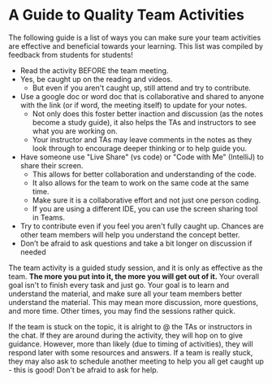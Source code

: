 # A Guide to Quality Team Activities


The following guide is a list of ways you can make sure your team activities are effective and beneficial towards your learning. This list was compiled by feedback from students for students! 


* Read the activity BEFORE the team meeting.
* Yes, be caught up on the reading and videos.
  * But even if you aren't caught up, still attend and try to contribute.
* Use a google doc or word doc that is collaborative and shared to anyone with the link (or if word, the meeting itself) to update for your notes.
  * Not only does this foster better inaction and discussion (as the notes become a study guide), it also helps the TAs and instructors to see what you are working on.
  * Your instructor and TAs may leave comments in the notes as they look through to encourage deeper thinking or to help guide you.
* Have someone use "Live Share" (vs code) or "Code with Me" (IntelliJ) to share their screen.
  * This allows for better collaboration and understanding of the code.
  * It also allows for the team to work on the same code at the same time.
  * Make sure it is a collaborative effort and not just one person coding. 
  * If you are using a different IDE, you can use the screen sharing tool in Teams.
* Try to contribute even if you feel you aren't fully caught up. Chances are other team members will help you understand the concept better. 
* Don’t be afraid to ask questions and take a bit longer on discussion if needed


The team activity is a guided study session, and it is only as effective as the team. **The more you put into it, the more you will get out of it.** Your overall goal isn't to finish every task and just go. Your goal is to learn and understand the material, and make sure all your team members better understand the material. This may mean more discussion, more questions, and more time. Other times, you may find the sessions rather quick. 


If the team is stuck on the topic, it is alright to @ the TAs or instructors in the chat. If they are around during the activity, they will hop on to give guidance. However, more than likely (due to timing of activities), they will respond later with some resources and answers. If a team is really stuck, they may also ask to schedule another meeting to help you all get caught up - this is good! Don't be afraid to ask for help. 
  
